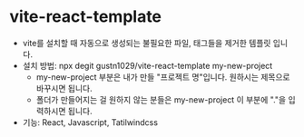 # vite-react-template
- vite를 설치할 때 자동으로 생성되는 불필요한 파일, 태그들을 제거한 템플릿 입니다.
- 설치 방법: npx degit gustn1029/vite-react-template my-new-project
  -  my-new-project 부분은 내가 만들 "프로젝트 명"입니다. 원하시는 제목으로 바꾸시면 됩니다.
  -  폴더가 만들어지는 걸 원하지 않는 분들은 my-new-project 이 부분에 "."을 입력하시면 됩니다.
- 기능: React, Javascript, Tatilwindcss
